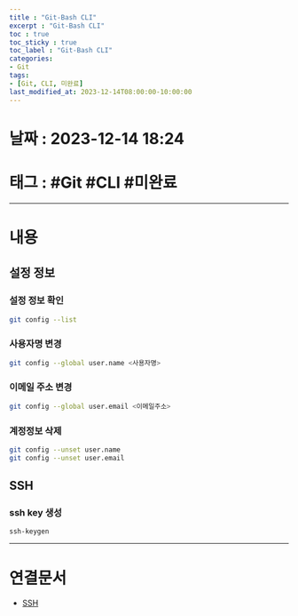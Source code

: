 ```yaml
---
title : "Git-Bash CLI"
excerpt : "Git-Bash CLI"
toc : true
toc_sticky : true
toc_label : "Git-Bash CLI"
categories:
- Git
tags:
- [Git, CLI, 미완료]
last_modified_at: 2023-12-14T08:00:00-10:00:00
---
```


# 날짜 : 2023-12-14 18:24

# 태그 : #Git #CLI #미완료 
---

# 내용

## 설정 정보

### 설정 정보 확인

```bash
git config --list
```

### 사용자명 변경

```bash
git config --global user.name <사용자명>
```

### 이메일 주소 변경

```bash
git config --global user.email <이메일주소>
```

### 계정정보 삭제

```bash
git config --unset user.name
git config --unset user.email
```

## SSH

### ssh key 생성
```
ssh-keygen
```

---

# 연결문서
- [SSH](../../통신/통신-SSH)
